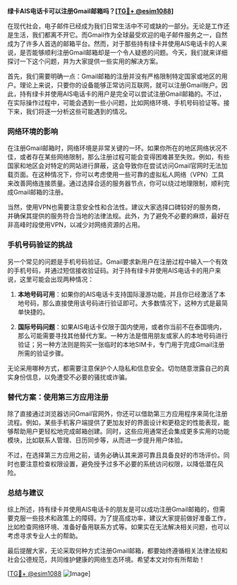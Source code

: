 **绿卡AIS电话卡可以注册Gmail邮箱吗？[[TG💪+ @esim1088](https://t.me/s/esim1088)]**

在现代社会，电子邮件已经成为我们日常生活中不可或缺的一部分。无论是工作还是生活，我们都离不开它。而Gmail作为全球最受欢迎的电子邮件服务之一，自然成为了许多人首选的邮箱平台。然而，对于那些持有绿卡并使用AIS电话卡的人来说，是否能够顺利注册Gmail邮箱却是一个令人疑惑的问题。今天，我们就来详细探讨一下这个问题，并为大家提供一些实用的解决方案。

首先，我们需要明确一点：Gmail邮箱的注册并没有严格限制特定国家或地区的用户。理论上来说，只要你的设备能够正常访问互联网，就可以注册Gmail账户。因此，持有绿卡并使用AIS电话卡的用户是完全可以尝试注册Gmail邮箱的。不过，在实际操作过程中，可能会遇到一些小问题，比如网络环境、手机号码验证等。接下来，我们将逐一分析这些可能遇到的情况。

### 网络环境的影响

在注册Gmail邮箱时，网络环境是非常关键的一环。如果你所在的地区网络状况不佳，或者存在某些网络限制，那么注册过程可能会变得困难甚至失败。例如，有些国家和地区会对特定的网站进行屏蔽，这会导致你在尝试访问Gmail官网时无法加载页面。在这种情况下，你可以考虑使用一些可靠的虚拟私人网络（VPN）工具来改善网络连接质量。通过选择合适的服务器节点，你可以绕过地理限制，顺利完成Gmail邮箱的注册。

当然，使用VPN也需要注意安全性和合法性。建议大家选择口碑较好的服务商，并确保其提供的服务符合当地的法律法规。此外，为了避免不必要的麻烦，最好在非高峰时段使用VPN，以减少对网络资源的占用。

### 手机号码验证的挑战

另一个常见的问题是手机号码验证。Gmail要求新用户在注册过程中输入一个有效的手机号码，并通过短信接收验证码。对于持有绿卡并使用AIS电话卡的用户来说，这里可能会出现两种情况：

1. **本地号码可用**：如果你的AIS电话卡支持国际漫游功能，并且你已经激活了本地号码，那么直接使用该号码进行验证即可。大多数情况下，这种方式是最简单快捷的。

2. **国际号码问题**：如果AIS电话卡仅限于国内使用，或者你当前不在泰国境内，那么可能需要寻找其他替代方案。一种方法是借用朋友或家人的本地号码进行验证；另一种方法则是购买一张临时的本地SIM卡，专门用于完成Gmail注册所需的验证步骤。

无论采用哪种方式，都需要注意保护个人隐私和信息安全。切勿随意泄露自己的真实身份信息，以免遭受不必要的骚扰或诈骗。

### 替代方案：使用第三方应用注册

除了直接通过浏览器访问Gmail官网外，你还可以借助第三方应用程序来简化注册流程。例如，某些手机客户端提供了更加友好的界面设计和更稳定的性能表现，能够帮助用户更轻松地完成邮箱创建。同时，这些应用通常还会集成更多实用的功能模块，比如联系人管理、日历同步等，从而进一步提升用户体验。

不过，在选择第三方应用之前，请务必确认其来源可靠且具备良好的市场评价。同时也要注意检查权限设置，避免授予过多不必要的系统访问权限，以降低潜在风险。

### 总结与建议

综上所述，持有绿卡并使用AIS电话卡的朋友是可以成功注册Gmail邮箱的，但需要克服一些技术和政策上的障碍。为了提高成功率，建议大家提前做好准备工作，比如检查网络环境、准备好备用联系方式等。如果实在无法解决相关问题，也可以考虑寻求专业人士的帮助。

最后提醒大家，无论采取何种方式注册Gmail邮箱，都要始终遵循相关法律法规和社会公德规范，共同维护健康的网络生态环境。希望本文对你有所帮助！

[[TG💪+ @esim1088](https://t.me/s/esim1088) ![Image](https://i.postimg.cc/4NQfJmqS/Snipaste-2025-05-13-00-14-12.png)]